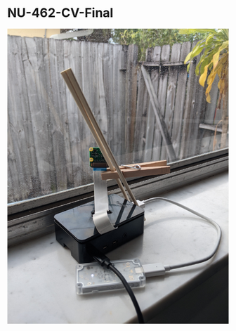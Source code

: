 # NU-462-CV-Final


![0_Raspberry_Pi_In_Production.jpg](https://github.com/michael-d-kennedy/NU-462-CV-Final/blob/main/0_Raspberry_Pi_In_Production.jpg?raw=true)